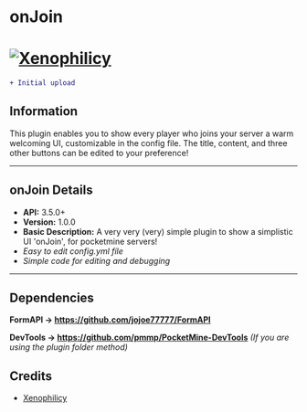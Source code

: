 # onJoin
# [![Xenophilicy](https://i.imgur.com/Ig51KnR.png)]()

```diff
+ Initial upload
```

## Information
This plugin enables you to show every player who joins your server a warm welcoming UI, customizable in the config file. The title, content, and three other buttons can be edited to your preference!
***

## onJoin Details
* **API:** 3.5.0+
* **Version:** 1.0.0
* **Basic Description:** A very very (very) simple plugin to show a simplistic UI 'onJoin', for pocketmine servers!
* *Easy to edit config.yml file*
* *Simple code for editing and debugging*
***

## Dependencies
**FormAPI →  https://github.com/jojoe77777/FormAPI**

**DevTools → https://github.com/pmmp/PocketMine-DevTools** *(If you are using the plugin folder method)*

## Credits
* [Xenophilicy](https://github.com/Xenophilicy/)
